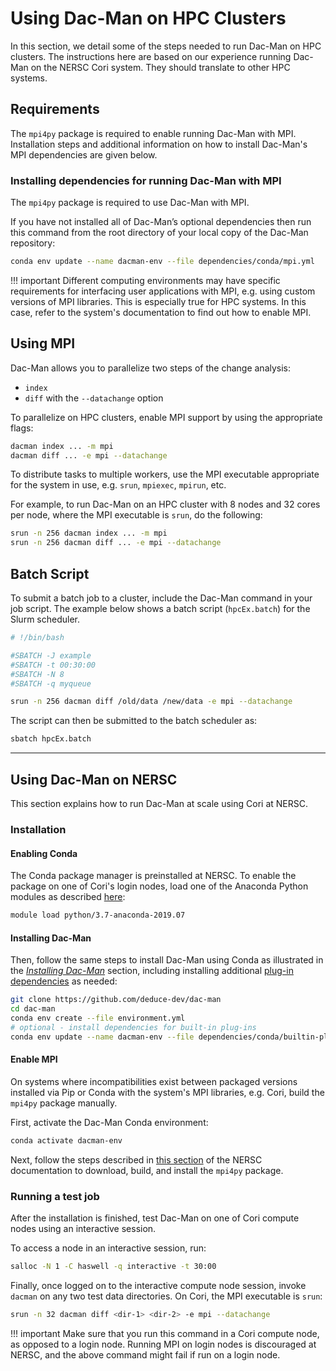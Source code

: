 # Using Dac-Man on HPC Clusters

In this section, we detail some of the steps needed to run Dac-Man on HPC
clusters. The instructions here are based on our experience running
Dac-Man on the NERSC Cori system. They should translate to other HPC systems.

## Requirements

The `mpi4py` package is required to enable running Dac-Man with MPI.
Installation steps and additional information
on how to install Dac-Man's MPI dependencies are given below.

### Installing dependencies for running Dac-Man with MPI

The `mpi4py` package is required to use Dac-Man with MPI.

If you have not installed all of Dac-Man’s optional dependencies then run this command from the
root directory of your local copy of the Dac-Man repository:

```sh
conda env update --name dacman-env --file dependencies/conda/mpi.yml
```

!!! important
    Different computing environments may have specific requirements for interfacing user applications with MPI, e.g. using custom versions of MPI libraries. This is especially true for HPC systems. In this case, refer to the system's documentation to find out how to enable MPI.

## Using MPI

Dac-Man allows you to parallelize two steps of the change analysis:

- `index`
- `diff` with the `--datachange` option

To parallelize on HPC clusters, enable MPI support by using the appropriate flags:

```sh
dacman index ... -m mpi
dacman diff ... -e mpi --datachange
```

To distribute tasks to multiple workers, use the MPI executable appropriate for the system in use,
e.g. `srun`, `mpiexec`, `mpirun`, etc.

For example, to run Dac-Man on an HPC cluster with 8 nodes and 32 cores per node,
where the MPI executable is `srun`, do the following:

```sh
srun -n 256 dacman index ... -m mpi
srun -n 256 dacman diff ... -e mpi --datachange
```

## Batch Script

To submit a batch job to a cluster, include the Dac-Man command in your job script.
The example below shows a batch script (`hpcEx.batch`) for the Slurm scheduler.

```sh
# !/bin/bash

#SBATCH -J example
#SBATCH -t 00:30:00
#SBATCH -N 8
#SBATCH -q myqueue

srun -n 256 dacman diff /old/data /new/data -e mpi --datachange
```

The script can then be submitted to the batch scheduler as:

```sh
sbatch hpcEx.batch
```

---

## Using Dac-Man on NERSC

This section explains how to run Dac-Man at scale using Cori at NERSC.

### Installation

#### Enabling Conda

The Conda package manager is preinstalled at NERSC.
To enable the package on one of Cori's login nodes,
load one of the Anaconda Python modules as described [here](https://docs.nersc.gov/programming/high-level-environments/python/#anaconda-python):

```sh
module load python/3.7-anaconda-2019.07
```

#### Installing Dac-Man

Then, follow the same steps to install Dac-Man using Conda as illustrated in the [*Installing Dac-Man*](../../install/) section,
including installing additional [plug-in dependencies](../../install/dependencies/) as needed:

```sh
git clone https://github.com/deduce-dev/dac-man
cd dac-man
conda env create --file environment.yml
# optional - install dependencies for built-in plug-ins
conda env update --name dacman-env --file dependencies/conda/builtin-plugins.yml
```

#### Enable MPI

On systems where incompatibilities exist between packaged versions installed
via Pip or Conda with the system's MPI libraries, e.g. Cori, build the `mpi4py`
package manually.

First, activate the Dac-Man Conda environment:

```sh
conda activate dacman-env
```

Next, follow the steps described in [this section](https://docs.nersc.gov/programming/high-level-environments/python/mpi4py/#mpi4py-in-your-custom-conda-environment) of the NERSC documentation
to download, build, and install the `mpi4py` package.

### Running a test job

After the installation is finished,
test Dac-Man on one of Cori compute nodes using an interactive session.

To access a node in an interactive session, run:

```sh
salloc -N 1 -C haswell -q interactive -t 30:00
```

Finally, once logged on to the interactive compute node session,
invoke `dacman` on any two test data directories.
On Cori, the MPI executable is `srun`:

```sh
srun -n 32 dacman diff <dir-1> <dir-2> -e mpi --datachange
```

!!! important
    Make sure that you run this command in a Cori compute node, as opposed to a login node. Running MPI on login nodes is discouraged at NERSC, and the above command might fail if run on a login node.
